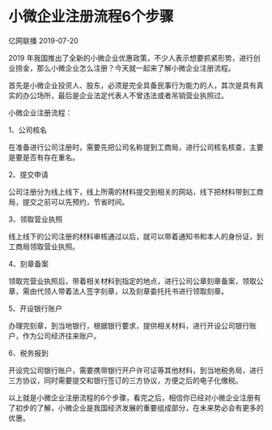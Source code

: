 # 小微企业注册流程6个步骤
亿网联播 2019-07-20

2019 年我国推出了全新的小微企业优惠政策，不少人表示想要抓紧形势，进行创业捞金，那么小微企业怎么注册？今天就一起来了解小微企业注册流程。

首先是小微企业投资人、股东，必须是完全具备民事行为能力的人，其次是具有真实的办公场所，最后是企业法定代表人不曾违法或者吊销营业执照过。

小微企业注册流程：

1、公司核名

在准备进行公司注册时，需要先把公司名称提到工商局，进行公司核名核查，主要是要是否有存在重名。

2、提交申请

公司注册分为线上线下，线上所需的材料提交到相关的网站，线下把材料带到工商局，提交之前可以先预约，节省时间。

3、领取营业执照

线上线下的公司注册的材料审核通过以后，就可以带着通知书和本人的身份证，到工商局领取营业执照。

4、刻章备案

领取完营业执照后，带着相关材料到指定的地点，进行公司公章刻章备案，领取公章，需由代领人带着法人签字刻章，以及刻章委托托书进行领取刻章。

5、开设银行账户

办理完刻章，到当地银行，根据银行要求，提供相关材料，进行开设公司银行账户，作为公司经济往来账户。

6、税务报到

开设完公司银行账户，需要携带银行开户许可证等其他材料，到当地税务局，进行三方协议，同时需要提交和银行签订的三方协议，方便之后的电子化缴税。

以上就是小微企业注册流程的6个步骤，看完之后，相信你已经对小微企业注册有了初步的了解，小微企业是我国经济发展的重要组成部分，在未来势必会有更多的优惠。

